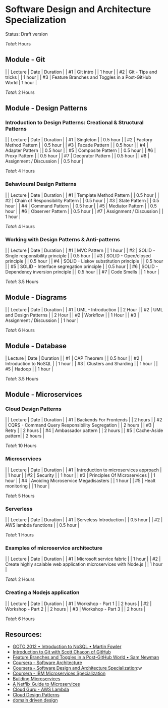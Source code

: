 # Software Design and Architecture Specialization

Status: Draft version

*Total*:  Hours

## Module - Git

| | Lecture | Date | Duration |
| #1 | Git intro | | 1 hour |
| #2 | Git - Tips and tricks | | 1 hour |
| #3 | Feature Branches and Toggles in a Post-GitHub World | 1 hour |

*Total*: 2 Hours

## Module - Design Patterns

### Introduction to Design Patterns: Creational & Structural Patterns

| | Lecture | Date | Duration |
| #1 | Singleton | | 0.5 hour |
| #2 | Factory Method Pattern | | 0.5 hour |
| #3 | Facade Pattern | | 0.5 hour |
| #4 | Adapter Pattern | | 0.5 hour |
| #5 | Composite Pattern | | 0.5 hour |
| #6 | Proxy Pattern | | 0.5 hour | 
| #7 | Decorator Pattern | | 0.5 hour | 
| #8 | Assignment / Discussion | | 0.5 hour | 

*Total*: 4 Hours

### Behavioural Design Patterns

| | Lecture | Date | Duration |
| #1 | Template Method Pattern | | 0.5 hour |
| #2 | Chain of Responsibility Pattern | | 0.5 hour |
| #3 | State Pattern | | 0.5 hour |
| #4 | Command Pattern | | 0.5 hour |
| #5 | Mediator Pattern | | 0.5 hour |
| #6 | Observer Pattern | | 0.5 hour |
| #7 | Assignment / Discussion | | 1 hour | 

*Total*: 4 Hours

### Working with Design Patterns & Anti-patterns

| | Lecture | Date | Duration |
| #1 | MVC Pattern | | 1 hour |
| #2 | SOLID - Single responsibility principle | | 0.5 hour |
| #3 | SOLID - Open/closed principle | | 0.5 hour |
| #4 | SOLID - Liskov substitution principle | | 0.5 hour |
| #5 | SOLID - Interface segregation principle | | 0.5 hour |
| #6 | SOLID - Dependency inversion principle | | 0.5 hour |
| #7 | Code Smells | | 1 hour |

*Total*: 3.5 Hours

## Module - Diagrams

| | Lecture | Date | Duration |
| #1 | UML - Introduction | | 2 Hour |
| #2 | UML and Design Patterns | | 2 Hour |
| #2 | Workflow | | 1 Hour |
| #3 | Assignment / Discussion | | 1 hour | 

*Total*: 6 Hours

## Module - Database

| Lecture | Date | Duration |
| #1 | CAP Theorem | | 0.5 hour | 
| #2 | Introduction to NoSQL | | 1 hour | 
| #3 | Clusters and Sharding | | 1 hour | 
| #5 | Hadoop | | 1 hour | 

*Total*: 3.5 Hours

## Module - Microservices

### Cloud Design Patterns

| | Lecture | Date | Duration |
| #1 | Backends For Frontends | | 2 hours |
| #2 | CQRS - Command Query Responsibility Segregation | | 2 hours |
| #3 | Retry | | 2 hours |
| #4 | Ambassador pattern | | 2 hours |
| #5 | Cache-Aside pattern| | 2 hours |

*Total*: 10 Hours

### Microservices

| | Lecture | Date | Duration |
| #1 | Introduction to microservices approach | | 1 hour |
| #2 | Security | | 1 hour |
| #3 | Principles Of Microservices | | 1 hour |
| #4 | Avoiding Microservice Megadisasters | | 1 hour | 
| #5 | Healt monitoring | | 1 hour |

*Total*: 5 Hours

### Serverless

| | Lecture | Date | Duration |
| #1 | Serveless Introduction | | 0.5 hour |
| #2 | AWS lambda functions | | 0.5 hour |

*Total*: 1 Hours

### Examples of microservice architecture

| | Lecture | Date | Duration |
| #1 | Microsoft service fabric | | 1 hour |
| #2 | Create highly scalable web application microservices with Node.js | | 1 hour |

*Total*: 2 Hours

### Creating a Nodejs application

| | Lecture | Date | Duration |
| #1 | Workshop - Part 1 | | 2 hours |
| #2 | Workshop - Part 2 | | 2 hours |
| #3 | Workshop - Part 3 | | 2 hours |

*Total*: 6 Hours

## Resources: 

- [GOTO 2012 • Introduction to NoSQL • Martin Fowler](https://www.youtube.com/watch?v=qI_g07C_Q5I)
- [Introduction to Git with Scott Chacon of GitHub](https://www.youtube.com/watch?v=ZDR433b0HJY&t=1942s)
- [Feature Branches and Toggles in a Post-GitHub World • Sam Newman](https://youtu.be/lqRQYEHAtpk)
- [Coursera - Software Architecture](https://www.coursera.org/learn/software-architecture)
- [Coursera - Software Design and Architecture Specialization](https://www.coursera.org/specializations/software-design-architecture):w
- [Coursera - IBM Microservices Specialization](https://www.coursera.org/specializations/ibm-microservices)
- [Building Microservices](https://www.nginx.com/wp-content/uploads/2015/01/Building_Microservices_Nginx.pdf)
- [A Netflix Guide to Microservices](https://youtu.be/CZ3wIuvmHeM)
- [Cloud Guru - AWS Lambda](https://acloud.guru/learn/aws-lambda)
- [Cloud Design Patterns](https://docs.microsoft.com/en-us/azure/architecture/patterns/)
- [domain driven design](https://martinfowler.com/tags/domain%20driven%20design.html)
